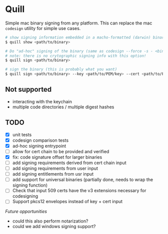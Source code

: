 # Quill

Simple mac binary signing from any platform. This can replace the mac `codesign` utility for simple use cases.

```bash
# show signing information embedded in a macho-formatted (darwin) binary
$ quill show <path/to/binary>

# Do "ad-hoc" signing of the binary (same as codesign --force -s - <binary>)
# note: there is no crytographic signing info with this option!
$ quill sign <path/to/binary>

# sign the binary (this is probably what you want)
$ quill sign <path/to/binary> --key <path/to/PEM/key> --cert <path/to/PEM/cert>
```


## Not supported
- interacting with the keychain
- multiple code directories / multiple digest hashes

## TODO

- [x] unit tests
- [x] codesign comparison tests
- [x] ad-hoc signing entrypoint
- [ ] allow for cert chain to be provided and verified
- [x] fix: code signature offset for larger binaries
- [ ] add signing requirements derived from cert chain input
- [ ] add signing requirements from user input
- [ ] add signing entitlements from usr input
- [ ] add support for universal binaries (partially done, needs to wrap the signing function)
- [ ] Check that input 509 certs have the v3 extensions necessary for codesigning
- [ ] Support pkcs12 envelopes instead of key + cert input

*Future opportunities*
- could this also perform notarization?
- could we add windows signing support?